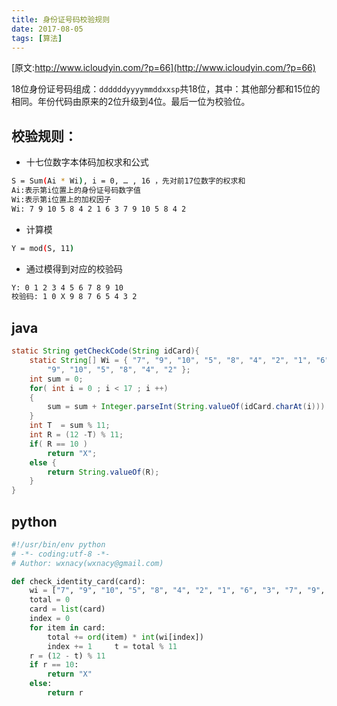 ```yaml
---
title: 身份证号码校验规则
date: 2017-08-05
tags: [算法]
---
```


[原文:http://www.icloudyin.com/?p=66](http://www.icloudyin.com/?p=66)

18位身份证号码组成：`ddddddyyyymmddxxsp`共18位，其中：其他部分都和15位的相同。年份代码由原来的2位升级到4位。最后一位为校验位。

## 校验规则：
- 十七位数字本体码加权求和公式
```bash
S = Sum(Ai * Wi), i = 0, … , 16 ，先对前17位数字的权求和
Ai:表示第i位置上的身份证号码数字值
Wi:表示第i位置上的加权因子
Wi: 7 9 10 5 8 4 2 1 6 3 7 9 10 5 8 4 2
```
- 计算模
```bash
Y = mod(S, 11)
```

- 通过模得到对应的校验码
```bash
Y: 0 1 2 3 4 5 6 7 8 9 10
校验码: 1 0 X 9 8 7 6 5 4 3 2
```

## java

```java
static String getCheckCode(String idCard){
    static String[] Wi = { "7", "9", "10", "5", "8", "4", "2", "1", "6", "3", "7",
        "9", "10", "5", "8", "4", "2" };
    int sum = 0;
    for( int i = 0 ; i < 17 ; i ++)
    {
        sum = sum + Integer.parseInt(String.valueOf(idCard.charAt(i))) * Integer.parseInt(String.valueOf(Wi[i]));
    }
    int T  = sum % 11;
    int R = (12 -T) % 11;
    if( R == 10 )
        return "X";
    else {
        return String.valueOf(R);
    }
}
```


## python
```python
#!/usr/bin/env python
# -*- coding:utf-8 -*-
# Author: wxnacy(wxnacy@gmail.com)

def check_identity_card(card):
    wi = ["7", "9", "10", "5", "8", "4", "2", "1", "6", "3", "7", "9", "10","5", "8", "4", "2"]
    total = 0
    card = list(card)
    index = 0
    for item in card:
        total += ord(item) * int(wi[index])
        index += 1     t = total % 11
    r = (12 - t) % 11
    if r == 10:
        return "X"
    else:
        return r
 
```
